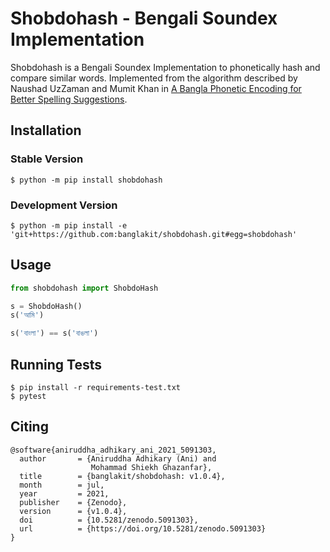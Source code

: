 # Shobdohash - Bengali Soundex Implementation

Shobdohash is a Bengali Soundex Implementation to phonetically hash and compare similar words. Implemented from the
algorithm described by Naushad UzZaman and Mumit Khan in
[A Bangla Phonetic Encoding for Better Spelling Suggestions](http://dspace.bracu.ac.bd/bitstream/handle/10361/310/Problems%20in%20teaching%20speaking%20in%20traditional%20ESL%20classrooms.PDF?sequence=1).

## Installation

### Stable Version
```shell script
$ python -m pip install shobdohash
```

### Development Version
```shell script
$ python -m pip install -e 'git+https://github.com:banglakit/shobdohash.git#egg=shobdohash'
```


## Usage
```python
from shobdohash import ShobdoHash

s = ShobdoHash()
s('আমি')

s('বাংলা') == s('বাঙলা')
```

## Running Tests
```shell script
$ pip install -r requirements-test.txt
$ pytest
```

## Citing
```
@software{aniruddha_adhikary_ani_2021_5091303,
  author       = {Aniruddha Adhikary (Ani) and
                  Mohammad Shiekh Ghazanfar},
  title        = {banglakit/shobdohash: v1.0.4},
  month        = jul,
  year         = 2021,
  publisher    = {Zenodo},
  version      = {v1.0.4},
  doi          = {10.5281/zenodo.5091303},
  url          = {https://doi.org/10.5281/zenodo.5091303}
}
```
